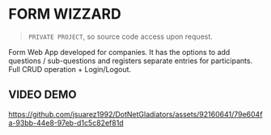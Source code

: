 
# FORM WIZZARD

> `PRIVATE PROJECT`, so source code access upon request.


Form Web App developed for companies. It has the options to add questions / sub-questions and registers separate entries for participants. Full CRUD operation + Login/Logout.


## VIDEO DEMO


https://github.com/jsuarez1992/DotNetGladiators/assets/92160641/79e604fa-93bb-44e8-97eb-d1c5c82ef81d





